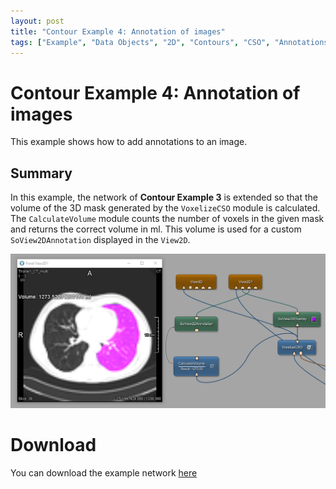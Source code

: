 ```yaml
---
layout: post
title: "Contour Example 4: Annotation of images"
tags: ["Example", "Data Objects", "2D", "Contours", "CSO", "Annotations"]
---
```


# Contour Example 4: Annotation of images
This example shows how to add annotations to an image.

## Summary
In this example, the network of **Contour Example 3** is extended so that the volume of the 3D mask generated by the `VoxelizeCSO` module is calculated. The `CalculateVolume` module counts the number of voxels in the given mask and returns the correct volume in ml. This volume is used for a custom `SoView2DAnnotation` displayed in the `View2D`. 

![Screenshot](/examples/data_objects/contours/example4/image.png)

# Download
You can download the example network [here](/examples/data_objects/contours/example4/ContourExample4.mlab)
